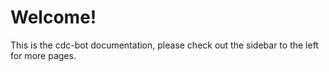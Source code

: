 # Welcome!
This is the cdc-bot documentation, please check out the sidebar to the left for more pages.